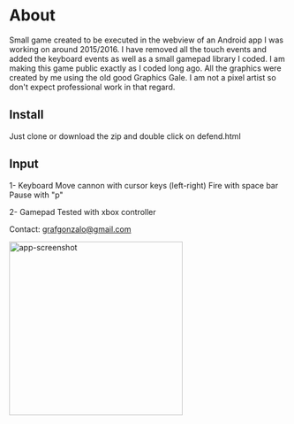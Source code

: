 # About
Small game created to be executed in the webview of an Android app I was working on around 2015/2016.
I have removed all the touch events and added the keyboard events as well as a small gamepad library I coded.
I am making this game public exactly as I coded long ago.
All the graphics were created by me using the old good Graphics Gale. I am not a pixel artist so don't expect professional work in that regard. 

## Install
Just clone or download the zip and double click on defend.html

## Input
1- Keyboard
Move cannon with cursor keys (left-right)
Fire with space bar
Pause with "p"

2- Gamepad
Tested with xbox controller

Contact: grafgonzalo@gmail.com

<img width="314" alt="app-screenshot" src="https://github.com/user-attachments/assets/1b8f29c4-656f-40f8-ac76-fcbb74c82477">
